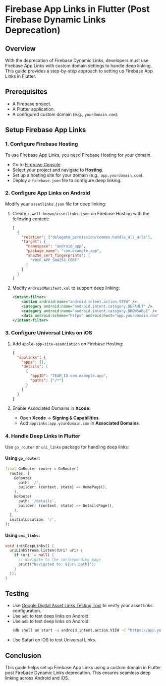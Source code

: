 # Firebase App Links in Flutter (Post Firebase Dynamic Links Deprecation)

## Overview
With the deprecation of Firebase Dynamic Links, developers must use Firebase App Links with custom domain settings to handle deep linking. This guide provides a step-by-step approach to setting up Firebase App Links in Flutter.

## Prerequisites
- A Firebase project.
- A Flutter application.
- A configured custom domain (e.g., `yourdomain.com`).

## Setup Firebase App Links

### 1. Configure Firebase Hosting
To use Firebase App Links, you need Firebase Hosting for your domain.

- Go to [Firebase Console](https://console.firebase.google.com/).
- Select your project and navigate to **Hosting**.
- Set up a hosting site for your domain (e.g., `app.yourdomain.com`).
- Deploy a `firebase.json` file to configure deep linking.

### 2. Configure App Links on Android
Modify your `assetlinks.json` file for deep linking:

1. Create `/.well-known/assetlinks.json` on Firebase Hosting with the following content:

   ```json
   [
     {
       "relation": ["delegate_permission/common.handle_all_urls"],
       "target": {
         "namespace": "android_app",
         "package_name": "com.example.app",
         "sha256_cert_fingerprints": [
           "YOUR_APP_SHA256_CERT"
         ]
       }
     }
   ]
   ```

2. Modify `AndroidManifest.xml` to support deep linking:

   ```xml
   <intent-filter>
       <action android:name="android.intent.action.VIEW" />
       <category android:name="android.intent.category.DEFAULT" />
       <category android:name="android.intent.category.BROWSABLE" />
       <data android:scheme="https" android:host="app.yourdomain.com" />
   </intent-filter>
   ```

### 3. Configure Universal Links on iOS

1. Add `apple-app-site-association` on Firebase Hosting:

   ```json
   {
     "applinks": {
       "apps": [],
       "details": [
         {
           "appID": "TEAM_ID.com.example.app",
           "paths": ["/*"]
         }
       ]
     }
   }
   ```

2. Enable Associated Domains in **Xcode**:
   - Open **Xcode** → **Signing & Capabilities**.
   - Add `applinks:app.yourdomain.com` in **Associated Domains**.

### 4. Handle Deep Links in Flutter
Use `go_router` or `uni_links` package for handling deep links:

#### Using `go_router`:

```dart
final GoRouter router = GoRouter(
  routes: [
    GoRoute(
      path: '/',
      builder: (context, state) => HomePage(),
    ),
    GoRoute(
      path: '/details',
      builder: (context, state) => DetailsPage(),
    ),
  ],
  initialLocation: '/',
);
```

#### Using `uni_links`:

```dart
void initDeepLinks() {
  uriLinkStream.listen((Uri? uri) {
    if (uri != null) {
      // Navigate to the corresponding page
      print("Navigated to: ${uri.path}");
    }
  });
}
```

## Testing
- Use [Google Digital Asset Links Testing Tool](https://developers.google.com/digital-asset-links/tools/generator) to verify your asset links configuration.
- Use `adb` to test deep links on Android:
- Use `adb` to test deep links on Android:
  ```sh
  adb shell am start -a android.intent.action.VIEW -d "https://app.yourdomain.com/details" com.example.app
  ```
- Use Safari on iOS to test Universal Links.

## Conclusion
This guide helps set up Firebase App Links using a custom domain in Flutter post Firebase Dynamic Links deprecation. This ensures seamless deep linking across Android and iOS.
